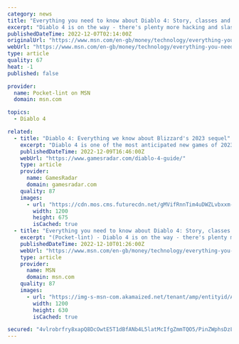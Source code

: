 ```yaml
---
category: news
title: "Everything you need to know about Diablo 4: Story, classes and trailers"
excerpt: "Diablo 4 is on the way - there's plenty more hacking and slashing to be had, it looks like. The next game in Blizzard's mega-popular franchise was unveiled a good while ago, and its release is drawing ..."
publishedDateTime: 2022-12-07T02:14:00Z
originalUrl: "https://www.msn.com/en-gb/money/technology/everything-you-need-to-know-about-diablo-4-story-classes-and-trailers/ar-AA150aNN"
webUrl: "https://www.msn.com/en-gb/money/technology/everything-you-need-to-know-about-diablo-4-story-classes-and-trailers/ar-AA150aNN"
type: article
quality: 67
heat: -1
published: false

provider:
  name: Pocket-lint on MSN
  domain: msn.com

topics:
  - Diablo 4

related:
  - title: "Diablo 4: Everything we know about Blizzard's 2023 sequel"
    excerpt: "Diablo 4 is one of the most anticipated new games of 2023, and with its appearance at The Game Awards 2022 confirming a release date, we now know exactly when to schedule some vacation time for hell."
    publishedDateTime: 2022-12-09T16:46:00Z
    webUrl: "https://www.gamesradar.com/diablo-4-guide/"
    type: article
    provider:
      name: GamesRadar
      domain: gamesradar.com
    quality: 87
    images:
      - url: "https://cdn.mos.cms.futurecdn.net/gMVifRnnTim4uDWZLvbxxm-1200-80.jpg"
        width: 1200
        height: 675
        isCached: true
  - title: "Everything you need to know about Diablo 4: Story, classes and trailers"
    excerpt: "(Pocket-lint) - Diablo 4 is on the way - there's plenty more hacking and slashing to be had, it looks like. The next game in Blizzard's mega-popular franchise was unveiled a good while ago, and its release is drawing ever closer, albeit very, very slowly."
    publishedDateTime: 2022-12-10T01:26:00Z
    webUrl: "https://www.msn.com/en-gb/money/technology/everything-you-need-to-know-about-diablo-4-story-classes-and-trailers/ar-AA157m1N"
    type: article
    provider:
      name: MSN
      domain: msn.com
    quality: 87
    images:
      - url: "https://img-s-msn-com.akamaized.net/tenant/amp/entityid/AA150jRg.img?h=630&w=1200&m=6&q=60&o=t&l=f&f=jpg&x=798&y=413"
        width: 1200
        height: 630
        isCached: true

secured: "4vlrobrfry8xapQ8DcOwtE5T1dBfANb4L5latMcIfgZmmTQO5/PinZWphsDzLY6Udvm+8b0947XBNPVla367hmdJFHN6+aIEPBA2KjCP0Wm3IkmOvTI4ymkkHlJ6Le2Llr7ouJnT6wP1FFllyRX1D07K3ex8ONTSJJxoS5wdMjZlHYMiwrZSgcpyLlx4x5QKok9O1NxWT4pjDtR+C6hDYoBeJuW0iCLkqKBiewGH4Q7AckBKmgtlQR8rawYJEuhgifU08chfYz0EaF3sSnyJdJ+PqpSRiEBSDwA2jhOP4rHGzEKNN66iFpPE1g/SA7U9RFi+D+egR/nXn7ocLmDUH3dUwbpF8UGcXMBVONiVdtU=;L9hE/Q3VAjvS25o0KZqFlw=="
---
```



